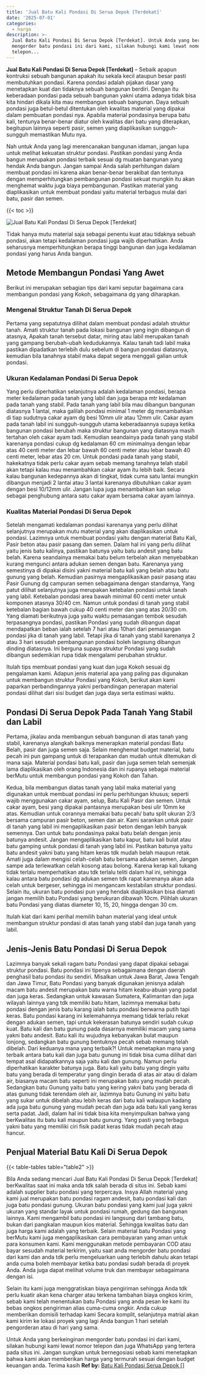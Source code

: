 ```yaml
---
title: 'Jual Batu Kali Pondasi Di Serua Depok [Terdekat]'
date: '2025-07-01'
categories:
  - harga
description: >-
  Jual Batu Kali Pondasi Di Serua Depok [Terdekat]. Untuk Anda yang berkeinginan
  mengorder batu pondasi ini dari kami, silakan hubungi kami lewat nomor
  telepon...
---
```


**Jual Batu Kali Pondasi Di Serua Depok \[Terdekat\]** – Sebaik apapun kontruksi sebuah bangunan apakah itu sekala kecil ataupun besar pasti membutuhkan pondasi. Karena pondasi adalah pijakan dasar yang menetapkan kuat dan tidaknya sebuah bangunan berdiri. Dengan itu keberadaan pondasi pada sebuah bangunan yakni utama adanya tidak bisa kita hindari dikala kita mau membangun sebuah bangunan. Daya sebuah pondasi juga betul-betul ditentukan oleh kwalitas material yang dipakai dalam pembuatan pondasi nya. Apabila material pondasinya berupa batu kali, tentunya benar-benar diatur oleh kwalitas dari batu yang diterapkan, begitupun lainnya seperti pasir, semen yang diaplikasikan sungguh-sungguh memastikan Mutu nya.

Nah untuk Anda yang lagi merencanakan bangunan idaman, jangan lupa untuk melihat kekuatan struktur pondasi. Pastikan pondasi yang Anda bangun merupakan pondasi terbaik sesuai dg muatan bangunan yang hendak Anda bangun. Jangan sampai Anda salah perhitungan dalam membuat pondasi ini karena akan benar-benar berakibat dan tentunya dengan memperhitungkan pembangunan pondasi sekuat mungkin itu akan menghemat waktu juga biaya pembangunan. Pastikan material yang diaplikasikan untuk membuat pondasi yaitu material terbagus mulai dari batu, pasir dan semen.

{{< toc >}}

![Jual Batu Kali Pondasi Di Serua Depok [Terdekat]](/images/jual-batu-kali-10.png)

Tidak hanya mutu material saja sebagai penentu kuat atau tidaknya sebuah pondasi, akan tetapi kedalaman pondasi juga wajib diperhatikan. Anda seharusnya memperhitungkan berapa tinggi bangunan dan juga kedalaman pondasi yang harus Anda bangun.

## Metode Membangun Pondasi Yang Awet

Berikut ini merupakan sebagian tips dari kami seputar bagaimana cara membangun pondasi yang Kokoh, sebagaimana dg yang diharapkan.

### Mengenal Struktur Tanah Di Serua Depok

Pertama yang sepatutnya dilihat dalam membuat pondasi adalah struktur tanah. Amati struktur tanah pada lokasi bangunan yang ingin dibangun di atasnya, Apakah tanah tersebut datar, miring atau labil merupakan tanah yang gampang berubah-ubah kedudukannya. Kalau tanah tadi labil maka pastikan dipadatkan terlebih dulu sebelum di bangun pondasi diatasnya, kemudian bila tanahnya stabil maka dapat segera menggali galian untuk pondasi.

### Ukuran Kedalaman Pondasi Di Serua Depok

Yang perlu diperhatikan selanjutnya adalah kedalaman pondasi, berapa meter kedalaman pada tanah yang labil dan juga berapa mtr kedalaman pada tanah yang stabil. Pada tanah yang labil bila mau dibangun bangunan diatasnya 1 lantai, maka galilah pondasi minimal 1 meter dg menambahkan di tiap sudutnya cakar ayam dg besi 10mm ulir atau 12mm ulir. Cakar ayam pada tanah labil ini sungguh-sungguh utama keberadaannya supaya ketika bangunan pondasi berubah maka struktur bangunan yang diatasnya masih tertahan oleh cakar ayam tadi. Kemudian seandainya pada tanah yang stabil karenanya pondasi cukup dg kedalaman 60 cm minimalnya dengan lebar atas 40 centi meter dan lebar bawah 60 centi meter atau lebar bawah 40 centi meter, lebar atas 20 cm. Untuk pondasi pada tanah yang stabil, hakekatnya tidak perlu cakar ayam sebab memang tanahnya telah stabil akan tetapi kalau mau menambahkan cakar ayam itu lebih baik. Secara kalau bangunan kedepannya akan di tingkat, tidak cuma satu lantai mungkin dibangun menjadi 2 lantai atau 3 lantai karenanya dibutuhkan cakar ayam dengan besi 10/12mm ulir. Jangan lupa juga menambahkan kan selup sebagai penghubung antara satu cakar ayam bersama cakar ayam lainnya.

### Kualitas Material Pondasi Di Serua Depok

Setelah mengamati kedalaman pondasi karenanya yang perlu dilihat selanjutnya merupakan mutu material yang akan diaplikasikan untuk pondasi. Lazimnya untuk membuat pondasi yaitu dengan material Batu Kali, Pasir beton atau pasir pasang dan semen. Dalam hal ini yang perlu dilihat yaitu jenis batu kalinya, pastikan batunya yaitu batu andesit yang batu belah. Karena seandainya memakai batu belum terbelah akan menyebabkan kurang mengunci antara adukan semen dengan batu. Karenanya yang semestinya di dipakai disini yakni material batu kali yang belah atau batu gunung yang belah. Kemudian pasirnya mengaplikasikan pasir pasang atau Pasir Gunung dg campuran semen sebagaimana dengan standarnya, Yang patut dilihat selanjutnya juga merupakan ketebalan pondasi untuk tanah yang labil. Ketebalan pondasi area bawah minimal 60 centi meter untuk komponen atasnya 30/40 cm. Namun untuk pondasi di tanah yang stabil ketebalan bagian bawah cukup 40 centi meter dan yang atas 20/30 cm. Yang diamati berikutnya juga yaitu waktu pemasangan tembok sesudah terpasangnya pondasi, pastikan Pondasi yang sudah dibangun dapat mendapatkan beban ialah setelah 7 hari atau 10hari dari pemasangan pondasi jika di tanah yang labil. Tetapi jika di tanah yang stabil karenanya 2 atau 3 hari sesudah pembangunan pondasi boleh langsung dibangun dinding diatasnya. Ini berguna supaya struktur Pondasi yang sudah dibangun sedemikian rupa tidak mengalami perubahan struktur.

Itulah tips membuat pondasi yang kuat dan juga Kokoh sesuai dg pengalaman kami. Adapun jenis material apa yang paling pas digunakan untuk membangun struktur Pondasi yang Kokoh, berikut akan kami paparkan perbandingannya yakni perbandingan penerapan material pondasi dilihat dari sisi budget dan juga daya serta estimasi waktu.

## Pondasi Di Serua Depok Pada Tanah Yang Stabil dan Labil

Pertama, jikalau anda membangun sebuah bangunan di atas tanah yang stabil, karenanya alangkah baiknya menerapkan material pondasi Batu Belah, pasir dan juga semen saja. Selain menghemat budget material, batu pecah ini pun gampang untuk di terapankan dan mudah untuk ditemukan di mana saja. Material pondasi batu kali, pasir dan juga semen telah semenjak lama diaplikasikan oleh orang Indonesia dan ini rupanya sebagai material berMutu untuk membangun pondasi yang Kokoh dan Tahan.

Kedua, bila membangun diatas tanah yang labil maka material yang digunakan untuk membuat pondasi ini perlu perhitungan khusus; seperti wajib menggunakan cakar ayam, selup, Batu Kali Pasir dan semen. Untuk cakar ayam, besi yang dipakai pantasnya merupakan besi ulir 10mm ke atas. Kemudian untuk corannya memakai batu pecah/ batu split ukuran 2/3 bersama campuran pasir beton, semen dan air. Kami sarankan untuk pasir di tanah yang labil ini mengaplikasikan pasir beton dengan lebih banyak semennya. Dan untuk batu pondasinya pakai batu belah dengan jenis batunya andesit. Jangan mengaplikasikan batu kapur, batu kali bulat atau batu gamping untuk pondasi di tanah yang labil ini. Pastikan batunya yaitu batu andesit yakni batu yang hitam keras tdk mudah belah maupun retak. Amati juga dalam mengisi celah-celah batu bersama adukan semen, Jangan sampe ada terlewatkan celah kosong atau bolong. Karena kerap kali tukang tidak terlalu memperhatikan atau tdk terlalu teliti dalam hal ini, sehingga kalau antara batu pondasi dg adukan semen tdk rapat karenanya akan ada celah untuk bergeser, sehingga ini mengancam kestabilan struktur pondasi. Selain itu, ukuran batu pondasi pun yang hendak diaplikasikan bisa diamati jangan memilih batu Pondasi yang berukuran dibawah 10cm. Pilihlah ukuran batu Pondasi yang diatas diameter 10, 15, 20, hingga dengan 30 cm.

Itulah kiat dari kami perihal memilih bahan material yang ideal untuk membangun struktur pondasi di atas tanah yang stabil dan juga tanah yang labil.

## Jenis-Jenis Batu Pondasi Di Serua Depok

Lazimnya banyak sekali ragam batu Pondasi yang dapat dipakai sebagai struktur pondasi. Batu pondasi ini tipenya sebagaimana dengan daerah penghasil batu pondasi itu sendiri. Misalkan untuk Jawa Barat, Jawa Tengah dan Jawa Timur, Batu Pondasi yang banyak digunakan jenisnya adalah macam batu andesit merupakan batu warna hitam keabu-abuan yang padat dan juga keras. Sedangkan untuk kawasan Sumatera, Kalimantan dan juga wilayah lainnya yang tdk memiliki batu hitam, lazimnya memakai batu pondasi dengan jenis batu karang ialah batu pondasi berwarna putih tapi keras. Batu pondasi karang ini kelemahannya memang tidak terlalu rekat dengan adukan semen, tapi untuk kekerasan batunya sendiri sudah cukup kuat. Batu kali dan batu gunung pada dasarnya memiliki macam yang sama yakni batu andesit. Batu kali itu wujudnya kebanyakan bulat maupun lonjong, sedangkan batu gunung bentuknya pecah sebab memang telah dibelah. Dari keduanya mana yang terbaik?! Untuk menetapkan mana yang terbaik antara batu kali dan juga batu gunung ini tidak bisa cuma dilihat dari tempat asal didapatkannya saja yaitu kali dan gunung. Namun perlu diperhatikan karakter batunya juga. Batu kali yaitu batu yang dingin yaitu batu yang berada di temperatur yang dingin berada di atas air atau di dalam air, biasanya macam batu seperti ini merupakan batu yang mudah pecah. Sedangkan batu Gunung yaitu batu yang kering yakni batu yang berada di atas gunung tidak terendam oleh air, lazimnya batu Gunung ini yaitu batu yang sukar untuk dibelah atau lebih keras dari batu kali walaupun kadang ada juga batu gunung yang mudah pecah dan juga ada batu kali yang keras serta padat. Jadi, dalam hal ini tidak bisa kita menyimpulkan bahwa yang berKwalitas itu batu kali maupun batu gunung. Yang pasti yang terbagus yakni batu yang memiliki ciri fisik padat keras tidak mudah pecah atau hancur.

## Penjual Material Batu Kali Di Serua Depok

{{< table-tables table="table2" >}}

Bila Anda sedang mencari Jual Batu Kali Pondasi Di Serua Depok \[Terdekat\] berKwalitas saat ini maka anda tdk salah berada di situs ini. Sebab kami adalah supplier batu pondasi yang terpercaya. Insya Allah material yang kami jual merupakan batu pondasi ragam andesit, batu pondasi kali dan juga batu pondasi gunung. Ukuran batu pondasi yang kami jual juga yakni ukuran yang standar layak untuk pondasi rumah, gedung dan bangunan lainnya. Kami mengambil batu pondasi ini langsung dari tambang batu, bukan dari pangkalan maupun kios material. Sehingga kwalitas batu dan juga harga kami adalah yang terbaik. Selain material batu Pondasi yang berMutu kami juga mengaplikasikan cara pembayaran yang aman untuk para konsumen kami. Kami menggunakan metode pembayaran COD atau bayar sesudah material terkirim, yaitu saat anda mengorder batu pondasi dari kami dan anda tdk perlu mengeluarkan uang terlebih dahulu akan tetapi anda cuma boleh membayar ketika batu pondasi sudah berada di proyek Anda. Anda juga dapat melihat volume truk dan membayar sebagaimana dengan isi.

Selain itu kami juga menggratiskan biaya pengiriman sehingga Anda tdk perlu kuatir akan kena charger atau terkena tambahan biaya ongkos kirim, sebab kami telah menentukan batu Pondasi yang anda pesan ke kami itu bebas ongkos pengiriman alias cuma-cuma ongkir. Anda cukup memberikan domisili terhadap kami Secara komplit, selanjutnya matrial akan kami kirim ke lokasi proyek yang lagi Anda bangun 1 hari setelah pengorderan atau di hari yang sama.

Untuk Anda yang berkeinginan mengorder batu pondasi ini dari kami, silakan hubungi kami lewat nomor telepon dan juga WhatsApp yang tertera pada situs ini. Jangan sungkan untuk bernegosiasi sebab kami menetapkan bahwa kami akan memberikan harga yang termurah sesuai dengan budget keuangan anda. Terima kasih
**Ref by:** [Batu Kali Pondasi Serua Depok []](https://id.wikipedia.org/wiki/Batu)
